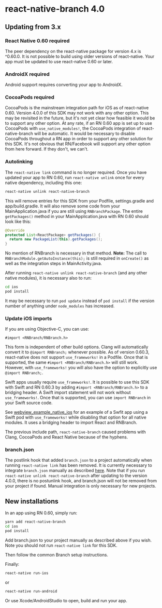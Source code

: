 # react-native-branch 4.0

## Updating from 3.x

### React Native 0.60 required

The peer dependency on the react-native package for version 4.x is ^0.60.0.
It is not possible to build using older versions of react-native. Your app
must be updated to use react-native 0.60 or later.

### AndroidX required

Android support requires converting your app to AndroidX.

### CocoaPods required

CocoaPods is the mainstream integration path for iOS as of react-native 0.60.
Version 4.0.0 of this SDK may not work with any other option. This may be
revisited in the future, but it's not yet clear how feasible it would be to
support any other option. At any rate, if an RN 0.60 app is set up to use
CocoaPods with `use_native_modules!`, the CocoaPods integration of
react-native-branch will be automatic. It would be necessary to disable
CocoaPods throughout a RN app in order to support any other solution for this
SDK. It's not obvious that RN/Facebook will support any other option from here
forward. If they don't, we can't.

### Autolinking

The `react-native link` command is no longer required. Once you have updated
your app to RN 0.60, run `react-native unlink` once for every native dependency,
including this one:

```bash
react-native unlink react-native-branch
```

This will remove entries for this SDK from your Podfile, settings.gradle and
app/build.gradle. It will also remove some code from your MainApplication.java
if you are still using `RNBranchPackage`. The entire `getPackages()` method in
your MainApplication.java with RN 0.60 should look like this:

```Java
@Override
protected List<ReactPackage> getPackages() {
  return new PackageList(this).getPackages();
}
```

No mention of RNBranch is necessary in that method. **Note:** The call to
`RNBranchModule.getAutoInstance(this);` is still required in `onCreate()` as
well as the integration steps in MainActivity.java.

After running `react-native unlink react-native-branch` (and any other native
modules), it is necessary also to run:

```bash
cd ios
pod install
```

It may be necessary to run `pod update` instead of `pod install` if the version
number of anything under `node_modules` has increased.

### Update iOS imports

If you are using Objective-C, you can use:

```Obj-C
#import <RNBranch/RNBranch.h>
```

This form is independent of other build options. Clang will automatically
convert it to `@import RNBranch;` whenever possible. As of version 0.60.3,
react-native does not support `use_frameworks!` in a Podfile. Once that is
supported, the same `#import <RNBranch/RNBranch.h>` will still work. However,
with `use_frameworks!` you will also have the option to explicitly use
`@import RNBranch;`.

Swift apps usually require `use_frameworks!`. It is possible to use this SDK
with Swift and RN 0.60.3 by adding `#import <RNBranch/RNBranch.h>` to a
bridging header. A Swift import statement will not work without
`use_frameworks!`. Once that is supported, you can use `import RNBranch` in
your Swift source code.

See [webview_example_native_ios](../examples/webview_example_native_ios) for
an example of a Swfit app using a Swift pod with `use_frameworks!` while
disabling that option for all native modules. It uses a bridging header to
import React and RNBranch.

The previous include path, `react-native-branch` caused problems with Clang,
CocoaPods and React Native because of the hyphens.

### branch.json

The postlink hook that added `branch.json` to a project automatically when
running `react-native link` has been removed. It is currently necessary to
integrate `branch.json` manually as described
[here](branch.json.md#manual-integration-without-react-native-link). Note
that if you run `react-native unlink react-native-branch` after updating to the
version 4.0.0, there is no postunlink hook, and branch.json will not be removed
from your project if found. Manual integration is only
necessary for new projects.

## New installations

In an app using RN 0.60, simply run:

```bash
yarn add react-native-branch
cd ios
pod install
```

Add branch.json to your project manually as described above if you wish.
Note you should not run `react-native link` for this SDK.

Then follow the common Branch setup instructions.

Finally:

```bash
react-native run-ios
```

or

```bash
react-native run-android
```

Or use Xcode/AndroidStudio to open, build and run your app.
